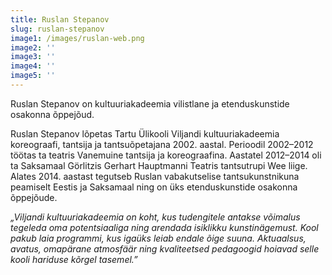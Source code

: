 ```yaml
---
title: Ruslan Stepanov
slug: ruslan-stepanov
image1: /images/ruslan-web.png
image2: ''
image3: ''
image4: ''
image5: ''
---
```

Ruslan Stepanov on kultuuriakadeemia vilistlane ja etenduskunstide osakonna õppejõud.

Ruslan Stepanov lõpetas Tartu Ülikooli Viljandi kultuuriakadeemia koreograafi, tantsija ja tantsuõpetajana 2002. aastal. Perioodil 2002–2012 töötas ta teatris Vanemuine tantsija ja koreograafina. Aastatel 2012–2014 oli ta Saksamaal Görlitzis Gerhart Hauptmanni Teatris tantsutrupi Wee liige. Alates 2014. aastast tegutseb Ruslan vabakutselise tantsukunstnikuna peamiselt Eestis ja Saksamaal ning on üks etenduskunstide osakonna õppejõude.

_„Viljandi kultuuriakadeemia on koht, kus tudengitele antakse võimalus tegeleda oma potentsiaaliga ning arendada isiklikku kunstinägemust. Kool pakub laia programmi, kus igaüks leiab endale õige suuna. Aktuaalsus, avatus, omapärane atmosfäär ning kvaliteetsed pedagoogid hoiavad selle kooli hariduse kõrgel tasemel.”_
